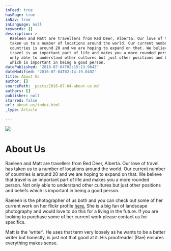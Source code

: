 ```yaml
---
inFeed: true
hasPage: true
inNav: true
inLanguage: null
keywords: []
description: >-
  Raeleen and Matt are travellers from Red Deer, Alberta. Our love of travel has
  taken us to a number of locations around the world. Our current number of
  countries is around 20 and we are hoping to expand on that. We believe that
  travel is an important part of life and makes you a more rounded person. Not
  only able to understand other cultures but just other positions and beliefs
  which is important in being a good person. 
datePublished: '2016-07-04T02:15:13.964Z'
dateModified: '2016-07-04T02:14:19.040Z'
title: About Us
author: []
sourcePath: _posts/2016-07-04-about-us.md
authors: []
publisher: null
starred: false
url: about-us/index.html
_type: Article

---
```

![](https://the-grid-user-content.s3-us-west-2.amazonaws.com/b4e47bee-e773-45cf-b642-553f460a3158.jpg)

# About Us

Raeleen and Matt are travellers from Red Deer, Alberta. Our love of travel has taken us to a number of locations around the world. Our current number of countries is around 20 and we are hoping to expand on that. We believe that travel is an important part of life and makes you a more rounded person. Not only able to understand other cultures but just other positions and beliefs which is important in being a good person. 

Raeleen is the photographer of us both and you can check out some of her current work on her flickr profile [here.][0] She is a big fan of landscape photography and would love to do this for a living in the future. If you are looking to purchase some of her current work please contact us for specifics. 

Matt is the 'writer'. He uses that term very loosely as he wants to be a better writer but honestly, is just not that good at it. His proofreader (Rae) ensures everything makes sense. 

[0]: https://www.flickr.com/photos/rae-j09/